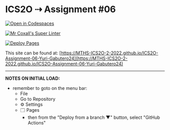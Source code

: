 # ICS2O ⇢ Assignment #06

[![Open in Codespaces](https://classroom.github.com/assets/launch-codespace-7f7980b617ed060a017424585567c406b6ee15c891e84e1186181d67ecf80aa0.svg)](https://classroom.github.com/open-in-codespaces?assignment_repo_id=11316570)

[![Mr Coxall's Super Linter](https://github.com/MTHS-ICS2O-2-2022/ICS2O-Assignment-06-Yuri-Gabutero24/workflows/Mr%20Coxall's%20Super%20Linter/badge.svg)](https://github.com/MTHS-ICS2O-2-2022/ICS2O-Assignment-06-Yuri-Gabutero24/actions)

[![Deploy Pages](https://github.com/MTHS-ICS2O-2-2022/ICS2O-Assignment-06-Yuri-Gabutero24/workflows/Deploy%20Pages/badge.svg)](https://github.com/MTHS-ICS2O-2-2022/ICS2O-Assignment-06-Yuri-Gabutero24/actions)

This site can be found at: [https://MTHS-ICS2O-2-2022.github.io/ICS2O-Assignment-06-Yuri-Gabutero24](https://MTHS-ICS2O-2-2022.github.io/ICS2O-Assignment-06-Yuri-Gabutero24)

---

**NOTES ON INITIAL LOAD:**
- remember to goto on the menu bar:
  - File
  - Go to Repository
  - ⚙ Settings
  - 🗔 Pages
    - then from the "Deploy from a branch ▼" button, select "GitHub Actions"
